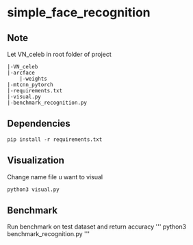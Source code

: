 # simple_face_recognition
## Note
Let VN_celeb in root folder of project
```
|-VN_celeb
|-arcface
    |-weights
|-mtcnn_pytorch
|-requirements.txt
|-visual.py
|-benchmark_recognition.py
```
## Dependencies
```
pip install -r requirements.txt
```
## Visualization 
Change name file u want to visual
```
python3 visual.py
```
## Benchmark 
Run benchmark on test dataset and return accuracy
'''
python3 benchmark_recognition.py
'''
